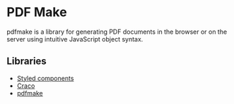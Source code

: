 # PDF Make

pdfmake is a library for generating PDF documents in the browser or on the server using intuitive JavaScript object syntax.

## Libraries
- [Styled components](https://styled-components.com/)
- [Craco](https://craco.js.org/docs/)
- [pdfmake](http://pdfmake.org/)
